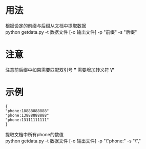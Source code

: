 # 用法
根据设定的前缀与后缀从文档中提取数据    
python getdata.py -t 数据文件 [-o 输出文件] -p "前缀" -s "后缀"    

# 注意
注意前后缀中如果需要匹配双引号 **\"** 需要增加转义符 **\\\"**    

# 示例
    {
    "phone:18888888888"
    "phone:13888888888"
    "phone:13111111111"
    }

提取文档中所有phone的数值    
python getdata.py -t 数据文件 [-o 输出文件] -p \"\\\"phone:\" -s \"\\\",\"    
